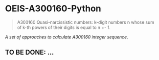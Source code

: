 # OEIS-A300160-Python
> A300160 
> Quasi-narcissistic numbers: k-digit numbers n whose sum of k-th powers of their digits is equal to n +- 1.

_A set of approaches to calculate A300160 integer sequence._

## TO BE DONE: ...
